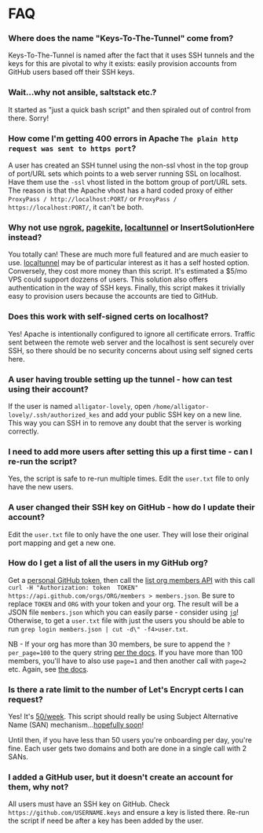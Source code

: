 # FAQ

### Where does the name "Keys-To-The-Tunnel" come from?
Keys-To-The-Tunnel is named after the fact that it uses SSH tunnels and the keys for this are pivotal to why it exists: easily provision accounts from GitHub users based off their SSH keys.

### Wait...why not ansible, saltstack etc.?
It started as "just a quick bash script" and then spiraled out of control from there.  Sorry!

### How come I'm getting 400 errors in Apache `The plain http request was sent to https port`?
A user has created an SSH tunnel using the non-ssl vhost in the top group of port/URL sets which points to a web server running SSL on localhost.  Have them use the `-ssl` vhost listed in the bottom group of port/URL sets.  The reason is that the Apache vhost has a hard coded proxy of either `ProxyPass / http://localhost:PORT/` or `ProxyPass / https://localhost:PORT/`, it can't be both.  
  
### Why not use [ngrok](https://ngrok.com/), [pagekite](https://pagekite.net/), [localtunnel](https://github.com/localtunnel/localtunnel) or InsertSolutionHere instead?
You totally can!  These are much more full featured and are much easier to use. [localtunnel](https://github.com/localtunnel/localtunnel)  may be of particular interest as it has a self hosted option.  Conversely, they cost more money than this script.  It's estimated a $5/mo VPS could support dozzens of users. This solution also offers authentication in the way of SSH keys. Finally, this script makes it trivially easy to provision users because the accounts are tied to GitHub.
  
### Does this work with self-signed certs on localhost?
Yes! Apache is intentionally configured to ignore all certificate errors. Traffic sent between the remote web server and the localhost is sent securely over SSH, so there should be no security concerns about using self signed certs here.
  

### A user having trouble setting up the tunnel - how can test using their account?
If the user is named `alligator-lovely`, open `/home/alligator-lovely/.ssh/authorized_kes` and add your public SSH key on a new line.  This way you can SSH in to remove any doubt that the server is working correctly.
  

### I need to add more users after setting this up a first time - can I re-run the script?
Yes, the script is safe to re-run multiple times. Edit the `user.txt` file to only have the new users.
  

### A user changed their SSH key on GitHub - how do I update their account?
Edit the `user.txt` file to only have the one user.  They will lose their original port mapping and get a new one.


### How do I get a list of all the users in my GitHub org?
Get a [personal GitHub token](https://github.com/settings/tokens), then call the [list org members API](https://docs.github.com/en/rest/reference/orgs#list-organization-members) with this call `curl -H "Authorization: token  TOKEN" https://api.github.com/orgs/ORG/members > members.json`. Be sure to replace `TOKEN` and `ORG` with your token and your org.  The result will be a JSON file `members.json` which you can easily parse - consider using [`jq`](https://stedolan.github.io/jq/)! Otherwise, to get a `user.txt` file with just the users you should be able to run `grep login members.json | cut -d\" -f4>user.txt`.

NB - If your org has more than 30 members, be sure to append the `?per_page=100` to the query string [per the docs](https://docs.github.com/en/rest/reference/orgs#list-organization-members).  If you have more than 100 members, you'll have to also use `page=1` and then another call with `page=2` etc.  Again, see [the docs](https://docs.github.com/en/rest/reference/orgs#list-organization-members).


### Is there a rate limit to the number of Let's Encrypt certs I can request?
Yes! It's [50/week](https://letsencrypt.org/docs/rate-limits/).  This script should really be using Subject Alternative Name (SAN) mechanism...[hopefully soon](https://github.com/mrjones-plip/Keys-To-The-Tunnel/issues/1)! 

Until then, if you have less than 50 users you're onboarding per day, you're fine. Each user gets two domains and both are done in a single call with 2 SANs.

### I added a GitHub user, but it doesn't create an account for them, why not?
All users must have an SSH key on GitHub.  Check `https://github.com/USERNAME.keys` and ensure a key is listed there. Re-run the script if need be after a key has been added by the user.

